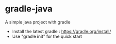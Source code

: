 # gradle-java
A simple java project with gradle
* Install the latest gradle : https://gradle.org/install/
* Use "gradle init" for the quick start
